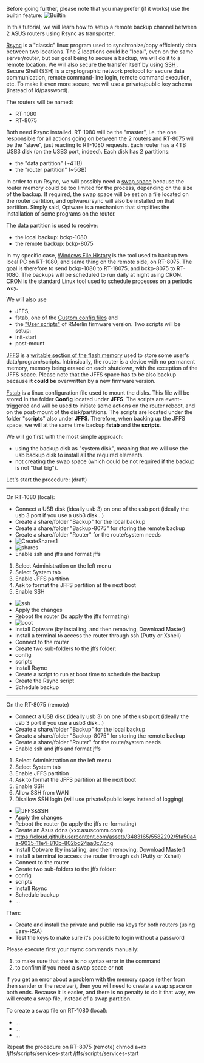 Before going further, please note that you may prefer (if it works) use the builtin feature:
![Builtin](https://cloud.githubusercontent.com/assets/3483165/5582361/bf776b74-9036-11e4-9844-85912b2993a0.png)

In this tutorial, we will learn how to setup a remote backup channel between 2 ASUS routers using Rsync as transporter.

[Rsync](http://en.wikipedia.org/wiki/Rsync) is a "classic" linux program used to synchronize/copy efficiently data between two locations. The 2 locations could be "local", even on the same server/router, but our goal being to secure a backup, we will do it to a remote location. We will also secure the transfer itself by using [SSH ](http://en.wikipedia.org/wiki/Secure_Shell). Secure Shell (SSH) is a cryptographic network protocol for secure data communication, remote command-line login, remote command execution, etc. To make it even more secure, we will use a private/public key schema (instead of id/password).

The routers will be named:
* RT-1080
* RT-8075

Both need Rsync installed. RT-1080 will be the "master", i.e. the one responsible for all actions going on between the 2 routers and RT-8075 will be the "slave", just reacting to RT-1080 requests. Each router has a 4TB USB3 disk (on the USB3 port, indeed). Each disk has 2 partitions: 
* the "data partition" (~4TB)
* the "router partition" (~5GB)

In order to run Rsync, we will possibly need a [swap space](http://en.wikipedia.org/w/index.php?title=Paging) because the router memory could be too limited for the process, depending on the size of the backup. If required, the swap space will be set on a file located on the router partition, and optware/rsync will also be installed on that partition. Simply said, Optware is a mechanism that simplifies the installation of some programs on the router.

The data partition is used to receive:
* the local backup: bckp-1080
* the remote backup: bckp-8075

In my specific case, [Windows File History](http://www.pcmag.com/article2/0,2817,2418904,00.asp) is the tool used to backup two local PC on RT-1080, and same thing on the remote side, on RT-8075.  The goal is therefore to send bckp-1080 to RT-18075, and bckp-8075 to RT-1080. The backups will be scheduled to run daily at night using CRON. [CRON](http://en.wikipedia.org/wiki/Cron) is the standard Linux tool used to schedule processes on a periodic way.

We will also use 
* JFFS, 
* fstab, one of the [Custom config files](https://github.com/RMerl/asuswrt-merlin/wiki/Custom-config-files) and 
* the ["User scripts"](https://github.com/RMerl/asuswrt-merlin/wiki/User-scripts) of RMerlin firmware version. Two scripts will be setup:
 * init-start
 * post-mount

[JFFS](http://en.wikipedia.org/wiki/JFFS) is a [writable section of the flash memory](https://github.com/RMerl/asuswrt-merlin/wiki/Jffs) used to store some user's data/program/scripts. Intrinsically, the router is a device with no permanent memory, memory being erased on each shutdown, with the exception of the JFFS space. Please note that the JFFS space has to be also backup because **it could be** overwritten by a new firmware version.

[Fstab](http://en.wikipedia.org/wiki/Fstab) is a linux configuration file used to mount the disks. This file will be stored in the folder **Config** located under **JFFS**. The scripts are event-triggered and will be used to initiate some actions on the router reboot, and on the post-mount of the disk/partitions. The scripts are located under the folder "**scripts**" also under **JFFS**. Therefore, when backing up the JFFS space, we will at the same time backup **fstab** and the **scripts**.

We will go first with the most simple approach:
* using the backup disk as "system disk", meaning that we will use the usb backup disk to install all the required elements.
* not creating the swap space (which could be not required if the backup is not "that big").

Let's start the procedure: (draft)

***
On RT-1080 (local):
* Connect a USB disk (ideally usb 3) on one of the usb port (ideally the usb 3 port if you use a usb3 disk...)
* Create a share/folder "Backup" for the local backup
* Create a share/folder "Backup-8075" for storing the remote backup
* Create a share/folder "Router" for the route/system needs
 * ![CreateShares1](https://cloud.githubusercontent.com/assets/3483165/5582437/aa41c190-9037-11e4-97c4-415e61fc668d.png)
 * ![shares](https://cloud.githubusercontent.com/assets/3483165/5582530/12526d38-9039-11e4-9113-d1f8a4f862fc.png)
* Enable ssh and jffs and format jffs
 1. Select Administration on the left menu
 2. Select System tab
 3. Enable JFFS partition
 4. Ask to format the JFFS partition at the next boot
 5. Enable SSH
 * ![ssh](https://cloud.githubusercontent.com/assets/3483165/5581944/b00b9806-902f-11e4-90c9-c783b87807d3.png)
 * Apply the changes
 * Reboot the router (to apply the jffs formating)
  * ![boot](https://cloud.githubusercontent.com/assets/3483165/5582239/46bcdd56-9034-11e4-8e32-d40e7083f410.png)
* Install Optware (by installing, and then removing, Download Master)
* Install a terminal to access the router through ssh (Putty or Xshell)
* Connect to the router
* Create two sub-folders to the jffs folder:
 * config
 * scripts
* Install Rsync
* Create a script to run at boot time to schedule the backup
* Create the Rsync script
* Schedule backup

***
On the RT-8075 (remote)
* Connect a USB disk (ideally usb 3) on one of the usb port (ideally the usb 3 port if you use a usb3 disk...)
* Create a share/folder "Backup" for the local backup
* Create a share/folder "Backup-8075" for storing the remote backup
* Create a share/folder "Router" for the route/system needs
* Enable ssh and jffs and format jffs
 1. Select Administration on the left menu
 2. Select System tab
 3. Enable JFFS partition
 4. Ask to format the JFFS partition at the next boot
 5. Enable SSH
 6. Allow SSH from WAN
 7. Disallow SSH login (will use private&public keys instead of logging)
* ![JFFS&SSH](https://cloud.githubusercontent.com/assets/3483165/5581975/34677f0c-9030-11e4-922f-809fa46b5a9c.png)
 * Apply the changes
 * Reboot the router (to apply the jffs re-formating)
* Create an Asus ddns (xxx.asuscomm.com)
 * https://cloud.githubusercontent.com/assets/3483165/5582292/5fa50a4a-9035-11e4-810b-802bd24aa0c7.png
* Install Optware (by installing, and then removing, Download Master)
* Install a terminal to access the router through ssh (Putty or Xshell)
* Connect to the router
* Create two sub-folders to the jffs folder:
 * config
 * scripts
* Install Rsync
* Schedule backup
* ...

Then:
* Create and install the private and public rsa keys for both routers (using Easy-RSA)
* Test the keys to make sure it's possible to login without a password

Please execute first your rsync commands manually:
1. to make sure that there is no syntax error in the command
2. to confirm if you need a swap space or not

If you get an error about a problem with the memory space (either from then sender or the receiver), then you will need to create a swap space on both ends.
Because it is easier, and there is no penalty to do it that way, we will create a swap file, instead of a swap partition.

To create a swap file on RT-1080 (local):
* ...
* ...
* ...

Repeat the procedure on RT-8075 (remote)
chmod a+rx /jffs/scripts/services-start
/jffs/scripts/services-start
